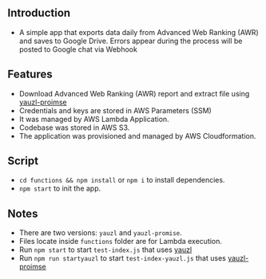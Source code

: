 ## Introduction
- A simple app that exports data daily from Advanced Web Ranking (AWR) and saves to Google Drive. Errors appear during the process will be posted to Google chat via Webhook


## Features
- Download Advanced Web Ranking (AWR) report and extract file using [yauzl-proimse](https://github.com/overlookmotel/yauzl-promise)
- Credentials and keys are stored in AWS Parameters (SSM)
- It was managed by AWS Lambda Application.
- Codebase was stored in AWS S3.
- The application was provisioned and managed by AWS Cloudformation.

## Script
- `cd functions && npm install` or `npm i` to install dependencies.
- `npm start` to init the app.

## Notes
- There are two versions: `yauzl` and `yauzl-promise`.
- Files locate inside `functions` folder are for Lambda execution.
- Run `npm start` to start `test-index.js` that uses [yauzl](https://github.com/thejoshwolfe/yauzl.git)
- Run `npm run startyauzl` to start `test-index-yauzl.js` that uses [yauzl-proimse](https://github.com/overlookmotel/yauzl-promise)
